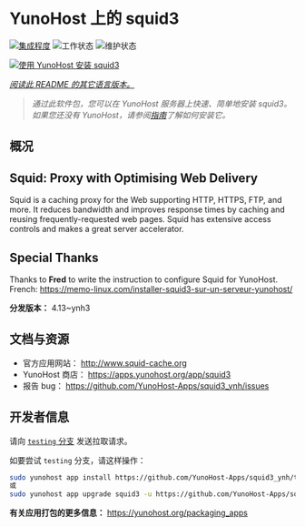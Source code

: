 <!--
注意：此 README 由 <https://github.com/YunoHost/apps/tree/master/tools/readme_generator> 自动生成
请勿手动编辑。
-->

# YunoHost 上的 squid3

[![集成程度](https://dash.yunohost.org/integration/squid3.svg)](https://dash.yunohost.org/appci/app/squid3) ![工作状态](https://ci-apps.yunohost.org/ci/badges/squid3.status.svg) ![维护状态](https://ci-apps.yunohost.org/ci/badges/squid3.maintain.svg)

[![使用 YunoHost 安装 squid3](https://install-app.yunohost.org/install-with-yunohost.svg)](https://install-app.yunohost.org/?app=squid3)

*[阅读此 README 的其它语言版本。](./ALL_README.md)*

> *通过此软件包，您可以在 YunoHost 服务器上快速、简单地安装 squid3。*  
> *如果您还没有 YunoHost，请参阅[指南](https://yunohost.org/install)了解如何安装它。*

## 概况

## Squid: Proxy with Optimising Web Delivery

Squid is a caching proxy for the Web supporting HTTP, HTTPS, FTP, and more. It reduces bandwidth and improves response times by caching and reusing frequently-requested web pages. Squid has extensive access controls and makes a great server accelerator.

## Special Thanks

Thanks to **Fred** to write the instruction to configure Squid for YunoHost. French: <https://memo-linux.com/installer-squid3-sur-un-serveur-yunohost/>


**分发版本：** 4.13~ynh3
## 文档与资源

- 官方应用网站： <http://www.squid-cache.org>
- YunoHost 商店： <https://apps.yunohost.org/app/squid3>
- 报告 bug： <https://github.com/YunoHost-Apps/squid3_ynh/issues>

## 开发者信息

请向 [`testing` 分支](https://github.com/YunoHost-Apps/squid3_ynh/tree/testing) 发送拉取请求。

如要尝试 `testing` 分支，请这样操作：

```bash
sudo yunohost app install https://github.com/YunoHost-Apps/squid3_ynh/tree/testing --debug
或
sudo yunohost app upgrade squid3 -u https://github.com/YunoHost-Apps/squid3_ynh/tree/testing --debug
```

**有关应用打包的更多信息：** <https://yunohost.org/packaging_apps>
